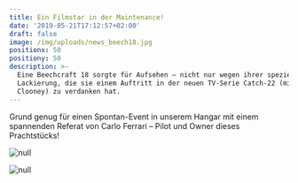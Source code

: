 ```yaml
---
title: Ein Filmstar in der Maintenance!
date: '2019-05-21T17:12:57+02:00'
draft: false
image: /img/uploads/news_beech18.jpg
positionx: 50
positiony: 50
description: >-
  Eine Beechcraft 18 sorgte für Aufsehen – nicht nur wegen ihrer speziellen
  Lackierung, die sie einem Auftritt in der neuen TV-Serie Catch-22 (mit George
  Clooney) zu verdanken hat.
---
```

Grund genug für einen Spontan-Event in unserem Hangar mit einem spannenden Referat von Carlo Ferrari – Pilot und Owner dieses Prachtstücks!

![null](/img/uploads/news_beech18_2.jpg)

![null](/img/uploads/news_beech18_3.jpg)
